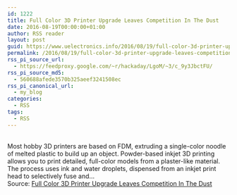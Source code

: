 ```yaml
---
id: 1222
title: Full Color 3D Printer Upgrade Leaves Competition In The Dust
date: 2016-08-19T00:00:00+01:00
author: RSS reader
layout: post
guid: https://www.uelectronics.info/2016/08/19/full-color-3d-printer-upgrade-leaves-competition-in-the-dust/
permalink: /2016/08/19/full-color-3d-printer-upgrade-leaves-competition-in-the-dust/
rss_pi_source_url:
  - https://feedproxy.google.com/~r/hackaday/LgoM/~3/c_9y3JbctFU/
rss_pi_source_md5:
  - 560688afede3570b325aeef3241508ec
rss_pi_canonical_url:
  - my_blog
categories:
  - RSS
tags:
  - RSS
---
```

&#013;  
Most hobby 3D printers are based on FDM, extruding a single-color noodle of melted plastic to build up an object. Powder-based inkjet 3D printing allows you to print detailed, full-color models from a plaster-like material. The process uses ink and water droplets, dispensed from an inkjet print head to selectively fuse and…&#013;  
Source: <a href="https://feedproxy.google.com/~r/hackaday/LgoM/~3/c_9y3JbctFU/" target="_blank">Full Color 3D Printer Upgrade Leaves Competition In The Dust</a>